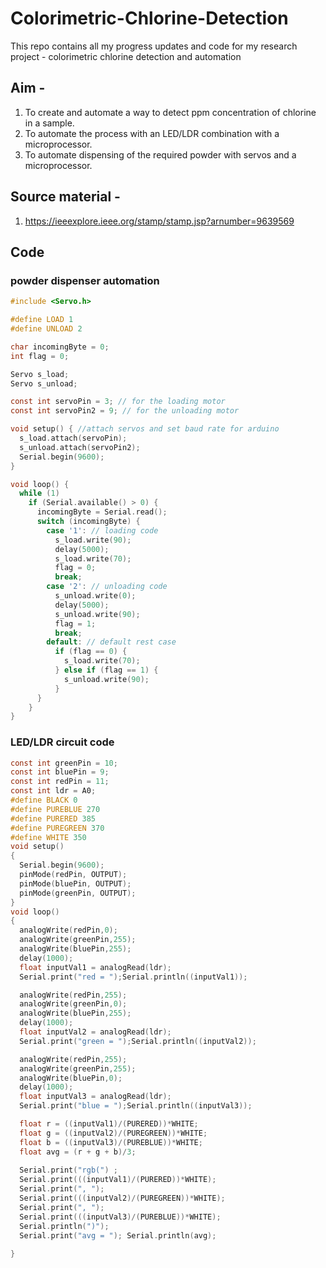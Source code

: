 # Colorimetric-Chlorine-Detection
This repo contains all my progress updates and code for my research project - colorimetric chlorine detection and automation

## Aim - 
  1. To create and automate a way to detect ppm concentration of chlorine in a sample.
  2. To automate the process with an LED/LDR combination with a microprocessor. 
  3. To automate dispensing of the required powder with servos and a microprocessor. 

## Source material -  
  1. https://ieeexplore.ieee.org/stamp/stamp.jsp?arnumber=9639569
  
## Code 
### powder dispenser automation
```c
#include <Servo.h>

#define LOAD 1
#define UNLOAD 2

char incomingByte = 0;
int flag = 0;

Servo s_load;
Servo s_unload;

const int servoPin = 3; // for the loading motor
const int servoPin2 = 9; // for the unloading motor

void setup() { //attach servos and set baud rate for arduino
  s_load.attach(servoPin);
  s_unload.attach(servoPin2);
  Serial.begin(9600);
}

void loop() {
  while (1)
    if (Serial.available() > 0) {
      incomingByte = Serial.read();
      switch (incomingByte) {
        case '1': // loading code
          s_load.write(90);
          delay(5000);
          s_load.write(70);          
          flag = 0;
          break;
        case '2': // unloading code
          s_unload.write(0);
          delay(5000);
          s_unload.write(90);
          flag = 1;
          break;
        default: // default rest case
          if (flag == 0) {
            s_load.write(70);
          } else if (flag == 1) {
            s_unload.write(90);
          }
      }
    }
}
```
### LED/LDR circuit code
```c
const int greenPin = 10; 
const int bluePin = 9;
const int redPin = 11; 
const int ldr = A0;
#define BLACK 0
#define PUREBLUE 270
#define PURERED 385
#define PUREGREEN 370
#define WHITE 350
void setup()
{
  Serial.begin(9600);
  pinMode(redPin, OUTPUT);
  pinMode(bluePin, OUTPUT);
  pinMode(greenPin, OUTPUT);
}
void loop()
{
  analogWrite(redPin,0);
  analogWrite(greenPin,255);
  analogWrite(bluePin,255);
  delay(1000);
  float inputVal1 = analogRead(ldr);
  Serial.print("red = ");Serial.println((inputVal1));

  analogWrite(redPin,255);
  analogWrite(greenPin,0);
  analogWrite(bluePin,255);
  delay(1000);
  float inputVal2 = analogRead(ldr);
  Serial.print("green = ");Serial.println((inputVal2));

  analogWrite(redPin,255);
  analogWrite(greenPin,255);
  analogWrite(bluePin,0);    
  delay(1000);
  float inputVal3 = analogRead(ldr);
  Serial.print("blue = ");Serial.println((inputVal3)); 

  float r = ((inputVal1)/(PURERED))*WHITE;
  float g = ((inputVal2)/(PUREGREEN))*WHITE;
  float b = ((inputVal3)/(PUREBLUE))*WHITE;
  float avg = (r + g + b)/3;
  
  Serial.print("rgb(") ;    
  Serial.print(((inputVal1)/(PURERED))*WHITE);
  Serial.print(", ");
  Serial.print(((inputVal2)/(PUREGREEN))*WHITE);
  Serial.print(", ");
  Serial.print(((inputVal3)/(PUREBLUE))*WHITE);   
  Serial.println(")");
  Serial.print("avg = "); Serial.println(avg);
    
}
```
